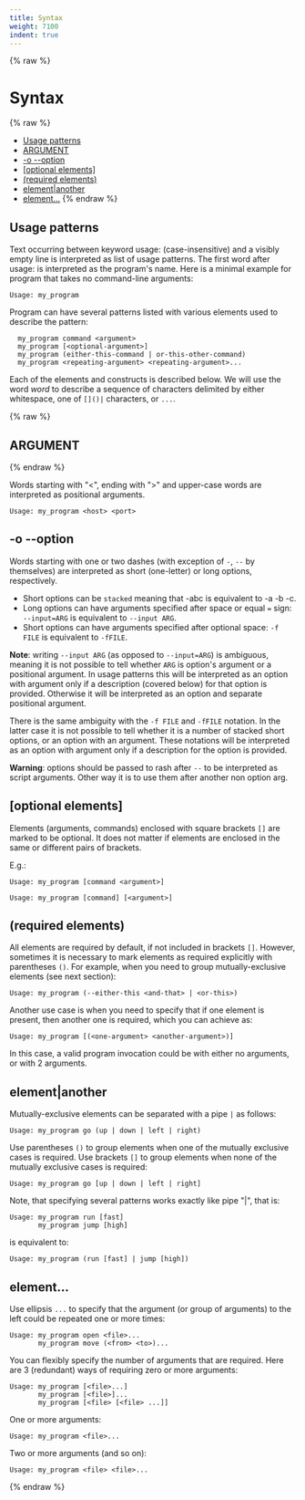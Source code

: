 ```yaml
---
title: Syntax
weight: 7100
indent: true
---
```


{% raw %}
# Syntax  <!-- omit in toc -->

{% raw %}
- [Usage patterns](#usage-patterns)
- [<argument> ARGUMENT](#argument-argument)
- [-o --option](#-o---option)
- [[optional elements]](#optional-elements)
- [(required elements)](#required-elements)
- [element|another](#elementanother)
- [element...](#element)
{% endraw %}

## Usage patterns

Text occurring between keyword usage: (case-insensitive) and a visibly empty line is interpreted as
list of usage patterns. The first word after usage: is interpreted as the program's name. Here is a
minimal example for program that takes no command-line arguments:

```
Usage: my_program
```

Program can have several patterns listed with various elements used to describe the pattern:

```
  my_program command <argument>
  my_program [<optional-argument>]
  my_program (either-this-command | or-this-other-command)
  my_program <repeating-argument> <repeating-argument>...
```

Each of the elements and constructs is described below. We will use the word _word_ to describe a
sequence of characters delimited by either whitespace, one of `[]()|` characters, or `...`.


{% raw %}
## <argument> ARGUMENT
{% endraw %}

Words starting with "<", ending with ">" and upper-case words are interpreted as positional
arguments.

```
Usage: my_program <host> <port>
```

## -o --option

Words starting with one or two dashes (with exception of `-`, `--` by themselves) are interpreted
as short (one-letter) or long options, respectively.

- Short options can be `stacked` meaning that -abc is equivalent to -a -b -c.
- Long options can have arguments specified after space or equal `=` sign:
       `--input=ARG` is equivalent to `--input ARG`.
- Short options can have arguments specified after optional space:
    `-f FILE` is equivalent to `-fFILE`.

**Note**: writing `--input ARG` (as opposed to `--input=ARG`) is ambiguous, meaning it is not
possible to tell whether `ARG` is option's argument or a positional argument. In usage patterns
this will be interpreted as an option with argument only if a description (covered below) for that
option is provided. Otherwise it will be interpreted as an option and separate positional argument.

There is the same ambiguity with the `-f FILE` and `-fFILE` notation. In the latter case it is not
possible to tell whether it is a number of stacked short options, or an option with an argument.
These notations will be interpreted as an option with argument only if a description for the option
is provided.

**Warning**: options should be passed to rash after `--` to be interpreted as script arguments.
Other way it is to use them after another non option arg.

## [optional elements]

Elements (arguments, commands) enclosed with square brackets `[]` are marked to be
optional. It does not matter if elements are enclosed in the same or different pairs of brackets.

E.g.:

```
Usage: my_program [command <argument>]
```

```
Usage: my_program [command] [<argument>]
```

## (required elements)

All elements are required by default, if not included in brackets `[]`. However, sometimes it is
necessary to mark elements as required explicitly with parentheses `()`. For example, when you
need to group mutually-exclusive elements (see next section):

```
Usage: my_program (--either-this <and-that> | <or-this>)
```

Another use case is when you need to specify that if one element is present, then another one is
required, which you can achieve as:

```
Usage: my_program [(<one-argument> <another-argument>)]
```
In this case, a valid program invocation could be with either no arguments, or with 2 arguments.

## element|another

Mutually-exclusive elements can be separated with a pipe `|` as follows:

```
Usage: my_program go (up | down | left | right)
```

Use parentheses `()` to group elements when one of the mutually exclusive cases is required.
Use brackets `[]` to group elements when none of the mutually exclusive cases is required:

```
Usage: my_program go [up | down | left | right]
```

Note, that specifying several patterns works exactly like pipe "|", that is:

```
Usage: my_program run [fast]
       my_program jump [high]
```

is equivalent to:

```
Usage: my_program (run [fast] | jump [high])
```

## element...

Use ellipsis `...` to specify that the argument (or group of arguments) to the left could be
repeated one or more times:

```
Usage: my_program open <file>...
       my_program move (<from> <to>)...
```

You can flexibly specify the number of arguments that are required. Here are 3 (redundant) ways
of requiring zero or more arguments:

```
Usage: my_program [<file>...]
       my_program [<file>]...
       my_program [<file> [<file> ...]]
```

One or more arguments:

```
Usage: my_program <file>...
```

Two or more arguments (and so on):

```
Usage: my_program <file> <file>...
```
{% endraw %}